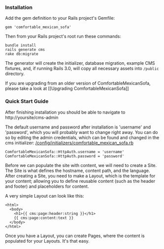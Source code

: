 ### Installation
Add the gem definition to your Rails project's Gemfile:
    
    gem 'comfortable_mexican_sofa'
    
Then from your Rails project's root run these commands:
    
    bundle install
    rails generate cms
    rake db:migrate

The generator will create the initializer, database migration, example CMS fixtures, and, if running Rails 3.0, will copy all necessary assets into `/public` directory.

If you are upgrading from an older version of ComfortableMexicanSofa, please take a look at [[Upgrading ComfortableMexicanSofa]]

### Quick Start Guide
After finishing installation you should be able to navigate to http://yoursite/cms-admin

The default username and password after installation is 'username' and 'password', which you will probably want to change right away. You can do so by editing the admin credentials, which can be found and changed in the cms initializer: [/config/initializers/comfortable\_mexican\_sofa.rb](https://github.com/comfy/comfortable-mexican-sofa/blob/master/config/initializers/comfortable_mexican_sofa.rb)

    ComfortableMexicanSofa::HttpAuth.username = 'username'
    ComfortableMexicanSofa::HttpAuth.password = 'password'

Before we can populate the site with content, we will need to create a Site. The Site is what defines the hostname, content path, and the language. After creating a Site, you need to make a Layout, which is the template for your content; allowing you to define reusable content (such as the header and footer) and placeholders for content.

A very simple Layout can look like this:
    
    <html>
      <body>
        <h1>{{ cms:page:header:string }}</h1>
        {{ cms:page:content:text }}
      </body>
    </html>

Once you have a Layout, you can create Pages, where the content is populated for your Layouts. It's that easy.